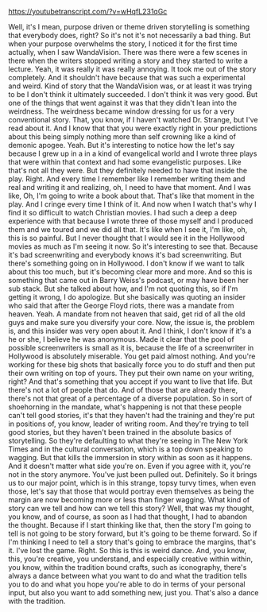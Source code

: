 https://youtubetranscript.com/?v=wHqfL231qGc

 Well, it's I mean, purpose driven or theme driven storytelling is something that everybody does, right? So it's not it's not necessarily a bad thing. But when your purpose overwhelms the story, I noticed it for the first time actually, when I saw WandaVision. There was there were a few scenes in there when the writers stopped writing a story and they started to write a lecture. Yeah, it was really it was really annoying. It took me out of the story completely. And it shouldn't have because that was such a experimental and weird. Kind of story that the WandaVision was, or at least it was trying to be I don't think it ultimately succeeded. I don't think it was very good. But one of the things that went against it was that they didn't lean into the weirdness. The weirdness became window dressing for us for a very conventional story. That, you know, if I haven't watched Dr. Strange, but I've read about it. And I know that that you were exactly right in your predictions about this being simply nothing more than self crowning like a kind of demonic apogee. Yeah. But it's interesting to notice how the let's say because I grew up in a in a kind of evangelical world and I wrote three plays that were within that context and had some evangelistic purposes. Like that's not all they were. But they definitely needed to have that inside the play. Right. And every time I remember like I remember writing them and real and writing it and realizing, oh, I need to have that moment. And I was like, Oh, I'm going to write a book about that. That's like that moment in the play. And I cringe every time I think of it. And now when I watch that's why I find it so difficult to watch Christian movies. I had such a deep a deep experience with that because I wrote three of those myself and I produced them and we toured and we did all that. It's like when I see it, I'm like, oh, this is so painful. But I never thought that I would see it in the Hollywood movies as much as I'm seeing it now. So it's interesting to see that. Because it's bad screenwriting and everybody knows it's bad screenwriting. But there's something going on in Hollywood. I don't know if we want to talk about this too much, but it's becoming clear more and more. And so this is something that came out in Barry Weiss's podcast, or may have been her sub stack. But she talked about how, and I'm not quoting this, so if I'm getting it wrong, I do apologize. But she basically was quoting an insider who said that after the George Floyd riots, there was a mandate from heaven. Yeah. A mandate from not heaven that said, get rid of all the old guys and make sure you diversify your core. Now, the issue is, the problem is, and this insider was very open about it. And I think, I don't know if it's a he or she, I believe he was anonymous. Made it clear that the pool of possible screenwriters is small as it is, because the life of a screenwriter in Hollywood is absolutely miserable. You get paid almost nothing. And you're working for these big shots that basically force you to do stuff and then put their own writing on top of yours. They put their own name on your writing, right? And that's something that you accept if you want to live that life. But there's not a lot of people that do. And of those that are already there, there's not that great of a percentage of a diverse population. So in sort of shoehorning in the mandate, what's happening is not that these people can't tell good stories, it's that they haven't had the training and they're put in positions of, you know, leader of writing room. And they're trying to tell good stories, but they haven't been trained in the absolute basics of storytelling. So they're defaulting to what they're seeing in The New York Times and in the cultural conversation, which is a top down speaking to wagging. But that kills the immersion in story within as soon as it happens. And it doesn't matter what side you're on. Even if you agree with it, you're not in the story anymore. You've just been pulled out. Definitely. So it brings us to our major point, which is in this strange, topsy turvy times, when even those, let's say that those that would portray even themselves as being the margin are now becoming more or less than finger wagging. What kind of story can we tell and how can we tell this story? Well, that was my thought, you know, and of course, as soon as I had that thought, I had to abandon the thought. Because if I start thinking like that, then the story I'm going to tell is not going to be story forward, but it's going to be theme forward. So if I'm thinking I need to tell a story that's going to embrace the margins, that's it. I've lost the game. Right. So this is this is weird dance. And, you know, this, you're creative, you understand, and especially creative within within, you know, within the tradition bound crafts, such as iconography, there's always a dance between what you want to do and what the tradition tells you to do and what you hope you're able to do in terms of your personal input, but also you want to add something new, just you. That's also a dance with the tradition.